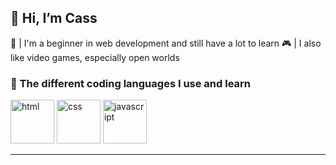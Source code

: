 ## 👋 Hi, I’m Cass
🌱 | I'm a beginner in web development and still have a lot to learn 
🎮 | I also like video games, especially open worlds 
<br>
<detail>
### 📖 The different coding languages I use and learn
<picture>
  <img alt="html" src="https://cdn.jsdelivr.net/gh/devicons/devicon/icons/html5/html5-plain.svg" height=70 width=70>
</picture>
<picture>
  <img alt="css" src="https://cdn.jsdelivr.net/gh/devicons/devicon/icons/css3/css3-plain.svg" height=70 width=70>
</picture>
<picture>
  <img alt="javascript" src="https://cdn.jsdelivr.net/gh/devicons/devicon/icons/javascript/javascript-plain.svg" height=70 width=70>
</picture>
</detail>
<hr/>


<!---
casl0x/casl0x is a ✨ special ✨ repository because its `README.md` (this file) appears on your GitHub profile.
You can click the Preview link to take a look at your changes.
--->
